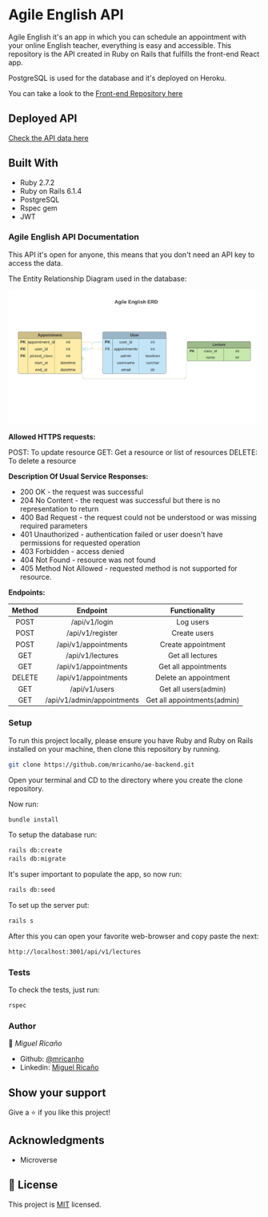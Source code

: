 # Agile English API

Agile English it's an app in which you can schedule an appointment with your online English teacher, everything is easy and accessible. This repository is the API created in Ruby on Rails that fulfills the front-end React app. 

PostgreSQL is used for the database and it's deployed on Heroku.

You can take a look to the [Front-end Repository here](https://github.com/mricanho/agile-english/tree/feature)
## Deployed API

<a href="https://agile-english-api.herokuapp.com/api/v1/lectures">Check the API data here</a>

## Built With

- Ruby 2.7.2
- Ruby on Rails 6.1.4
- PostgreSQL
- Rspec gem
- JWT

### Agile English API Documentation

This API it's open for anyone, this means that you don't need an API key to access the data.

The Entity Relationship Diagram used in the database:

![image](./screenshot.jpeg)

**Allowed HTTPS requests:**

POST: To update resource
GET: Get a resource or list of resources
DELETE: To delete a resource

**Description Of Usual Service Responses:**

- 200 OK - the request was successful
- 204 No Content - the request was successful but there is no representation to return
- 400 Bad Request - the request could not be understood or was missing required parameters
- 401 Unauthorized - authentication failed or user doesn't have permissions for requested operation
- 403 Forbidden - access denied
- 404 Not Found - resource was not found
- 405 Method Not Allowed - requested method is not supported for resource.

**Endpoints:**

| Method | Endpoint | Functionality |
|:------:|:--------:|:-------------:|
|POST    |/api/v1/login|Log users|
|POST| /api/v1/register|Create users|
|POST    | /api/v1/appointments|Create appointment|
|GET     |/api/v1/lectures|Get all lectures|
|GET     |/api/v1/appointments| Get all appointments|
|DELETE  |/api/v1/appointments| Delete an appointment|
|GET     |/api/v1/users       |Get all users(admin)|
|GET     |/api/v1/admin/appointments|Get all appointments(admin)|
### Setup

To run this project locally, please ensure you have Ruby and Ruby on Rails installed on your machine, then clone this repository by running.

```bash
git clone https://github.com/mricanho/ae-backend.git
```
Open your terminal and CD to the directory where you create the clone repository.

Now run:

```bash
bundle install
```

To setup the database run:

```bash
rails db:create
rails db:migrate
```
It's super important to populate the app, so now run:

```bash
rails db:seed
```
To set up the server put:
```bash
rails s
```
After this you can open your favorite web-browser and copy paste the next:

```bash
http://localhost:3001/api/v1/lectures
```

### Tests

To check the tests, just run:

```bash
rspec
```
### Author

👤 *Miguel Ricaño*

- Github: [@mricanho](https://github.com/mricanho)
- Linkedin: [Miguel Ricaño](https://www.linkedin.com/in/mricanho/)

## Show your support

Give a ⭐️ if you like this project!

## Acknowledgments

- Microverse

## 📝 License

This project is [MIT](LICENSE) licensed.
